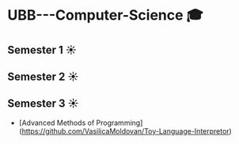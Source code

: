 # UBB---Computer-Science :mortar_board:
## Semester 1 :sunny:
## Semester 2 :sunny:
## Semester 3 :sunny:
- [Advanced Methods of Programming] (https://github.com/VasilicaMoldovan/Toy-Language-Interpretor)
